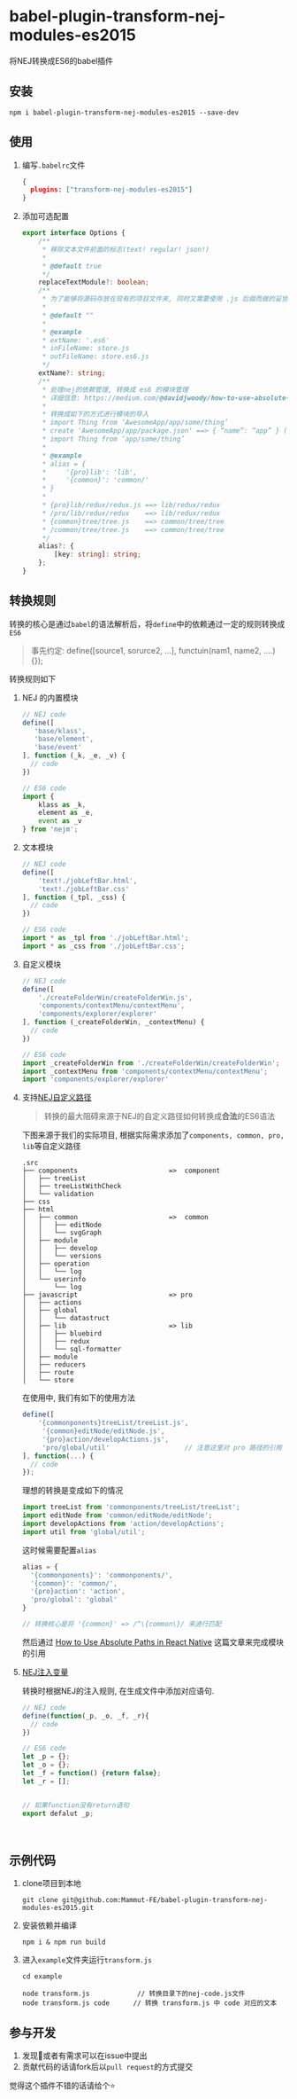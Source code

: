 # babel-plugin-transform-nej-modules-es2015

将NEJ转换成ES6的babel插件



## 安装

```Node
npm i babel-plugin-transform-nej-modules-es2015 --save-dev
```



## 使用

1. 编写`.babelrc`文件

   ```json
   {
     plugins: ["transform-nej-modules-es2015"]
   }
   ```

2. 添加可选配置

   ```typescript
   export interface Options {
       /**
        * 移除文本文件前面的标志(text! regular! json!)
        *
        * @default true
        */
       replaceTextModule?: boolean;
       /**
        * 为了能够将源码存放在现有的项目文件夹, 同时又需要使用 .js 后缀而做的妥协
        *
        * @default ""
        *
        * @example
        * extName: '.es6'
        * inFileName: store.js
        * outFileName: store.es6.js
        */
       extName?: string;
       /**
        * 处理nej的依赖管理, 转换成 es6 的模块管理
        * 详细信息: https://medium.com/@davidjwoody/how-to-use-absolute-paths-in-react-native-6b06ae3f65d1
        *
        * 转换成如下的方式进行模块的导入
        * import Thing from ‘AwesomeApp/app/some/thing’
        * create 'AwesomeApp/app/package.json' ==> { “name”: “app” } (注意name的值需要和文件夹的名称相同)
        * import Thing from ‘app/some/thing’
        *
        * @example
        * alias = {
        *     '{pro}lib': 'lib',
        *     '{common}': 'common/'
        * }
        *
        * {pro}lib/redux/redux.js ==> lib/redux/redux
        * /pro/lib/redux/redux    ==> lib/redux/redux
        * {common}tree/tree.js    ==> common/tree/tree
        * /common/tree/tree.js    ==> common/tree/tree
        */
       alias?: {
           [key: string]: string;
       };
   }
   ```



## 转换规则

转换的核心是通过`babel`的语法解析后，将`define`中的依赖通过一定的规则转换成`ES6`

>事先约定: define([source1, sorurce2, …], functuin(nam1, name2, ….) {});

转换规则如下

1. NEJ 的内置模块

   ```javascript
   // NEJ code
   define([
      'base/klass',
      'base/element',
      'base/event'
   ], function (_k, _e, _v) {
     // code
   })

   // ES6 code
   import {
       klass as _k,
       element as _e,
       event as _v
   } from 'nejm';
   ```

2. 文本模块

   ```javascript
   // NEJ code
   define([
       'text!./jobLeftBar.html',
       'text!./jobLeftBar.css'
   ], function (_tpl, _css) {
     // code
   })

   // ES6 code
   import * as _tpl from './jobLeftBar.html';
   import * as _css from './jobLeftBar.css';
   ```

3. 自定义模块

   ```javascript
   // NEJ code
   define([
       './createFolderWin/createFolderWin.js',
       'components/contextMenu/contextMenu',
       'components/explorer/explorer'
   ], function (_createFolderWin, _contextMenu) {
     // code
   })

   // ES6 code
   import _createFolderWin from './createFolderWin/createFolderWin';
   import _contextMenu from 'components/contextMenu/contextMenu';
   import 'components/explorer/explorer'
   ```

4. 支持[NEJ自定义路径](https://github.com/genify/nej/blob/master/doc/DEPENDENCY.md#自定义路径)

   > 转换的最大阻碍来源于NEJ的自定义路径如何转换成**合法**的ES6语法

   下图来源于我们的实际项目, 根据实际需求添加了`components, common, pro, lib`等自定义路径

   ```
   .src
   ├── components    					=>  component
   │   ├── treeList
   │   ├── treeListWithCheck
   │   └── validation
   ├── css
   ├── html
   │   ├── common						=>  common
   │   │   ├── editNode
   │   │   └── svgGraph
   │   ├── module
   │   │   ├── develop
   │   │   └── versions
   │   ├── operation
   │   │   └── log
   │   └── userinfo
   │       └── log
   ├── javascript						=> pro
   │   ├── actions
   │   ├── global
   │   │   └── datastruct
   │   ├── lib							=> lib
   │   │   ├── bluebird
   │   │   ├── redux
   │   │   └── sql-formatter
   │   ├── module
   │   ├── reducers
   │   ├── route
   │   └── store

   ```

   在使用中, 我们有如下的使用方法

   ```javascript
   define([
       '{commonponents}treeList/treeList.js',
     	'{common}editNode/editNode.js',
     	'{pro}action/developActions.js',
     	'pro/global/util'					// 注意这里对 pro 路径的引用
   ], function(...) {
     // code
   });
   ```

   理想的转换是变成如下的情况

   ```javascript
   import treeList from 'commonponents/treeList/treeList';
   import editNode from 'common/editNode/editNode';
   import developActions from 'action/developActions';
   import util from 'global/util';
   ```

   这时候需要配置`alias`

   ```javascript
   alias = {
     '{commonponents}': 'commonponents/',
     '{common}': 'common/',
     '{pro}action': 'action',
     'pro/global': 'global'
   }

   // 转换核心是将 '{common}' => /^\{common\}/ 来进行匹配
   ```

   然后通过 [How to Use Absolute Paths in React Native](https://medium.com/@davidjwoody/how-to-use-absolute-paths-in-react-native-6b06ae3f65d1) 这篇文章来完成模块的引用

5. [NEJ注入变量](https://github.com/genify/nej/blob/master/doc/DEPENDENCY.md#define)

   转换时根据NEJ的注入规则, 在生成文件中添加对应语句.

   ```javascript
   // NEJ code
   define(function(_p, _o, _f, _r){
     // code 
   })

   // ES6 code
   let _p = {};
   let _o = {};
   let _f = function() {return false};
   let _r = [];


   // 如果function没有return语句
   export defalut _p;
   ```

   ​

## 示例代码

1. clone项目到本地

   `git clone git@github.com:Mammut-FE/babel-plugin-transform-nej-modules-es2015.git `

2. 安装依赖并编译

   `npm i & npm run build`

3. 进入`example`文件夹运行`transform.js`

   ```Shell
   cd example

   node transform.js			// 转换目录下的nej-code.js文件
   node transform.js code      // 转换 transform.js 中 code 对应的文本
   ```



## 参与开发

1. 发现:bug:或者有需求可以在issue中提出
2. 贡献代码的话请fork后以`pull request`的方式提交



觉得这个插件不错的话请给个:star:
